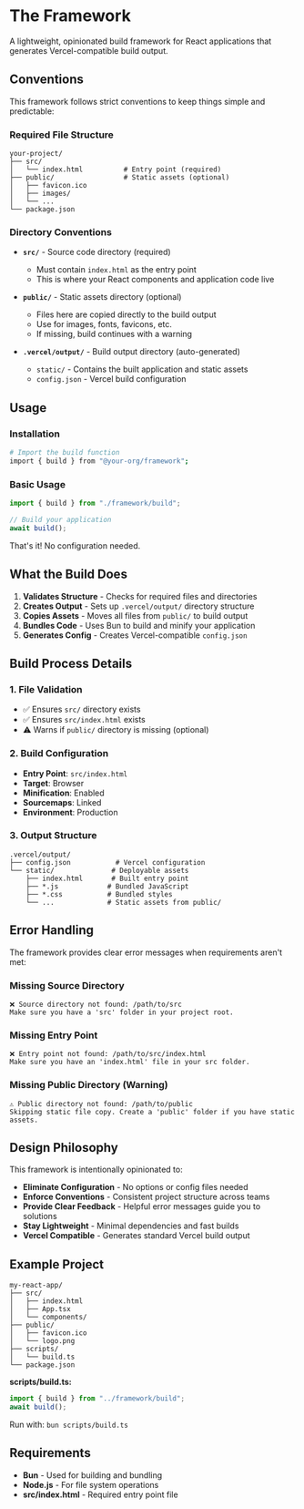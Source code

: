 # The Framework

A lightweight, opinionated build framework for React applications that generates Vercel-compatible build output.

## Conventions

This framework follows strict conventions to keep things simple and predictable:

### Required File Structure

```
your-project/
├── src/
│   └── index.html          # Entry point (required)
├── public/                 # Static assets (optional)
│   ├── favicon.ico
│   ├── images/
│   └── ...
└── package.json
```

### Directory Conventions

- **`src/`** - Source code directory (required)
  - Must contain `index.html` as the entry point
  - This is where your React components and application code live

- **`public/`** - Static assets directory (optional)
  - Files here are copied directly to the build output
  - Use for images, fonts, favicons, etc.
  - If missing, build continues with a warning

- **`.vercel/output/`** - Build output directory (auto-generated)
  - `static/` - Contains the built application and static assets
  - `config.json` - Vercel build configuration

## Usage

### Installation

```bash
# Import the build function
import { build } from "@your-org/framework";
```

### Basic Usage

```typescript
import { build } from "./framework/build";

// Build your application
await build();
```

That's it! No configuration needed.

## What the Build Does

1. **Validates Structure** - Checks for required files and directories
2. **Creates Output** - Sets up `.vercel/output/` directory structure
3. **Copies Assets** - Moves all files from `public/` to build output
4. **Bundles Code** - Uses Bun to build and minify your application
5. **Generates Config** - Creates Vercel-compatible `config.json`

## Build Process Details

### 1. File Validation
- ✅ Ensures `src/` directory exists
- ✅ Ensures `src/index.html` exists  
- ⚠️ Warns if `public/` directory is missing (optional)

### 2. Build Configuration
- **Entry Point**: `src/index.html`
- **Target**: Browser
- **Minification**: Enabled
- **Sourcemaps**: Linked
- **Environment**: Production

### 3. Output Structure
```
.vercel/output/
├── config.json           # Vercel configuration
└── static/              # Deployable assets
    ├── index.html       # Built entry point
    ├── *.js            # Bundled JavaScript
    ├── *.css           # Bundled styles
    └── ...             # Static assets from public/
```

## Error Handling

The framework provides clear error messages when requirements aren't met:

### Missing Source Directory
```
❌ Source directory not found: /path/to/src
Make sure you have a 'src' folder in your project root.
```

### Missing Entry Point
```
❌ Entry point not found: /path/to/src/index.html
Make sure you have an 'index.html' file in your src folder.
```

### Missing Public Directory (Warning)
```
⚠️ Public directory not found: /path/to/public
Skipping static file copy. Create a 'public' folder if you have static assets.
```

## Design Philosophy

This framework is intentionally opinionated to:

- **Eliminate Configuration** - No options or config files needed
- **Enforce Conventions** - Consistent project structure across teams
- **Provide Clear Feedback** - Helpful error messages guide you to solutions
- **Stay Lightweight** - Minimal dependencies and fast builds
- **Vercel Compatible** - Generates standard Vercel build output

## Example Project

```
my-react-app/
├── src/
│   ├── index.html
│   ├── App.tsx
│   └── components/
├── public/
│   ├── favicon.ico
│   └── logo.png
├── scripts/
│   └── build.ts
└── package.json
```

**scripts/build.ts:**
```typescript
import { build } from "../framework/build";
await build();
```

Run with: `bun scripts/build.ts`

## Requirements

- **Bun** - Used for building and bundling
- **Node.js** - For file system operations
- **src/index.html** - Required entry point file
